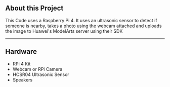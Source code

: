 ## About this Project

This Code uses a Raspberry Pi 4. It uses an ultrasonic sensor to detect if someone is nearby, takes a photo using the webcam attached and uploads the image to Huawei's ModelArts server using their SDK

<hr>

## Hardware

* RPi 4 Kit
* Webcam or RPi Camera
* HCSR04 Ultrasonic Sensor
* Speakers

